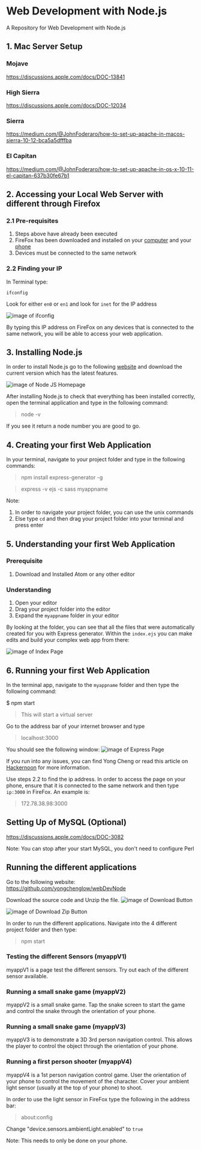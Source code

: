 # Web Development with Node.js
A Repository for Web Development with Node.js

## 1. Mac Server Setup
### Mojave
https://discussions.apple.com/docs/DOC-13841

### High Sierra
https://discussions.apple.com/docs/DOC-12034

### Sierra
https://medium.com/@JohnFoderaro/how-to-set-up-apache-in-macos-sierra-10-12-bca5a5dfffba

### El Capitan
https://medium.com/@JohnFoderaro/how-to-set-up-apache-in-os-x-10-11-el-capitan-637b30fe67b1

## 2. Accessing your Local Web Server with different through Firefox
### 2.1 Pre-requisites
1. Steps above have already been executed
2. FireFox has been downloaded and installed on your [computer](https://www.mozilla.org/en-US/firefox/new/ "FireFox Laptop") and your [phone](https://play.google.com/store/apps/details?id=org.mozilla.firefox&hl=en "FireFox Phone")
3. Devices must be connected to the same network

### 2.2 Finding your IP
In Terminal type:
```
ifconfig
```

Look for either `en0` or `en1` and look for `inet` for the IP address

![image of ifconfig](https://github.com/yongchenglow/webDevNode/blob/master/ifconfig.png "ifconfig")

By typing this IP address on FireFox on any devices that is connected to the same network, you will be able to access your web application.

## 3. Installing Node.js
In order to install Node.js go to the following [website](https://nodejs.org/en/ "Node.js Homepage") and download the current version which has the latest features.

![image of Node JS Homepage](https://github.com/yongchenglow/webDevNode/blob/master/NodeHomepage.png "NodeHomepage")

After installing Node.js to check that everything has been installed correctly, open the terminal application and type in the following command:

> node -v

If you see it return a node number you are good to go.

## 4. Creating your first Web Application
In your terminal, navigate to your project folder and type in the following commands:
> npm install express-generator -g

> express -v ejs -c sass myappname

Note:
1. In order to navigate your project folder, you can use the unix commands
2. Else type `cd` and then drag your project folder into your terminal and press enter

## 5. Understanding your first Web Application
### Prerequisite
1. Download and Installed Atom or any other editor

### Understanding
1. Open your editor
2. Drag your project folder into the editor
3. Expand the `myappname` folder in your editor

By looking at the folder, you can see that all the files that were automatically created for you with Express generator. Within the `index.ejs` you can make edits and build your complex web app from there:

![image of Index Page](https://github.com/yongchenglow/webDevNode/blob/master/IndexPage.png "IndexPage")

## 6. Running your first Web Application
In the terminal app, navigate to the `myappname` folder and then type the following command:

$ npm start

> This will start a virtual server

Go to the address bar of your internet browser and type
> localhost:3000

You should see the following window:
![image of Express Page](https://github.com/yongchenglow/webDevNode/blob/master/ExpressPage.png "ExpressPage")

If you run into any issues, you can find Yong Cheng or read this article on [Hackernoon](https://hackernoon.com/build-your-first-local-server-and-web-app-with-node-js-5a5d9e00aff0 "Creating your first website") for more information.

Use steps 2.2 to find the ip address. In order to access the page on your phone, ensure that it is connected to the same network and then type `ip:3000` in FireFox. An example is:
> 172.78.38.98:3000

## Setting Up of MySQL (Optional)
https://discussions.apple.com/docs/DOC-3082

Note: You can stop after your start MySQL, you don't need to configure Perl

## Running the different applications
Go to the following website:
https://github.com/yongchenglow/webDevNode

Download the source code and Unzip the file.
![image of Download Button](https://github.com/yongchenglow/webDevNode/blob/master/DownloadButton.png "DownloadButton")

![image of Download Zip Button](https://github.com/yongchenglow/webDevNode/blob/master/DownloadZipButton.png "DownloadZipButton")

In order to run the different applications. Navigate into the 4 different project folder and then type:

>npm start

### Testing the different Sensors (myappV1)
myappV1 is a page test the different sensors. Try out each of the different sensor available.

### Running a small snake game (myappV2)
myappV2 is a small snake game. Tap the snake screen to start the game and control the snake through the orientation of your phone.

### Running a small snake game (myappV3)
myappV3 is to demonstrate a 3D 3rd person navigation control. This allows the player to control the object through the orientation of your phone.

### Running a first person shooter (myappV4)
myappV4 is a 1st person navigation control game. User the orientation of your phone to control the movement of the character. Cover your ambient light sensor (usually at the top of your phone) to shoot.

In order to use the light sensor in FireFox type the following in the address bar:
> about:config

Change "device.sensors.ambientLight.enabled" to `true`

Note: This needs to only be done on your phone.
